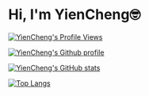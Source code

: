 # Hi, I'm YienCheng🤓

[![YienCheng's Profile Views](https://komarev.com/ghpvc/?username=YienCheng)](https://github.com/antonkomarev/github-profile-views-counter)

[![YienCheng's Github profile](https://github-profile-trophy.vercel.app/?username=YienCheng)](https://github.com/ryo-ma/github-profile-trophy)

[![YienCheng's GitHub stats](https://github-readme-stats.vercel.app/api?username=YienCheng&show_icons=true)](https://github.com/anuraghazra/github-readme-stats)

[![Top Langs](https://github-readme-stats.vercel.app/api/top-langs/?username=YienCheng)](https://github.com/anuraghazra/github-readme-stats)


